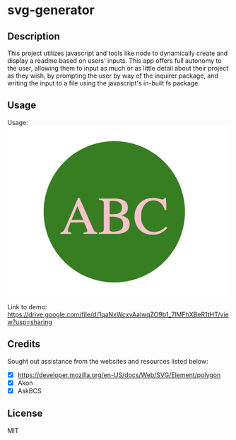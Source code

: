 # svg-generator

## Description 
This project utilizes javascript and tools like node to dynamically create and display a readme based on users' inputs. This app offers full autonomy to the user, allowing them to input as much or as little detail about their project as they wish, by prompting the user by way of the inquirer package, and writing the input to a file using the javascript's in-built fs package.

## Usage

Usage: 
![alt text](image.png)

Link to demo: 
https://drive.google.com/file/d/1qaNxWcxvAaiwqZO9b1_7lMFhXBeR1tHT/view?usp=sharing

## Credits 
Sought out assistance from the websites and resources listed below: 

- [x] https://developer.mozilla.org/en-US/docs/Web/SVG/Element/polygon
- [x] Akon
- [x] AskBCS

## License 
MIT
